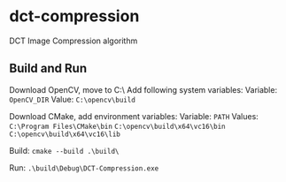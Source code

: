# dct-compression
DCT Image Compression algorithm

## Build and Run
Download OpenCV, move to C:\\
Add following system variables: 
    Variable: `OpenCV_DIR`
    Value: `C:\opencv\build`

Download CMake, add environment variables:
    Variable: `PATH`
    Values:
        `C:\Program Files\CMake\bin`
        `C:\opencv\build\x64\vc16\bin`
        `C:\opencv\build\x64\vc16\lib`

Build: 
    `cmake --build .\build\`

Run:
    `.\build\Debug\DCT-Compression.exe`
